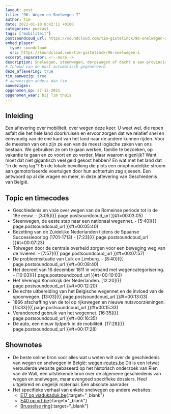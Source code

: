 ```yaml
---
layout: post
title: "96. Wegen en Snelwegen I"
author: Tim
date: 2022-01-10 8:42:11 +0100
categories: podcast
tags: ["mobiliteit"]
postsoundcoud_url: https://soundcloud.com/tim-gistelinck/96-snelwegen-i
embed_player:
  type: soundcloud
  src: https://soundcloud.com/tim-gistelinck/96-snelwegen-i
excerpt_separator: <!--more-->
description: Snelwegen, steenwegen, dorpswegen of dacht u aan provinciale wegen? We starten in de 18e eeuw en eindigen net voor de 20ste eeuw, waar we volgende keer verder gaan.
# Inhoud van de post automatisch gegenereerd
deze_aflevering: true
tim_aanwezig: true
# aanwezigen anders dan tim
aanwezigen:
opgenomen_op: 27-12-2021
opgenomen_waar: bij Tim thuis
---
```

## Inleiding
Een aflevering over mobiliteit, over wegen deze keer. U weet wel, die repen asfalt die het hele land doorkruisen en ervoor zorgen dat we relatief snel en eenvoudig van de ene kant van het land naar de andere kunnen rijden. Voor de meesten van ons zijn ze een van de meest logische zaken van ons bestaan. We gebruiken ze om te gaan werken, familie te bezoeken, op vakantie te gaan en zo voort en zo verder. Maar waarom eigenlijk? Want moet dat niet gigantisch veel geld gekost hebben? En wat met het land dat “in de weg lag”? En de lokale bevolking die plots een onophoudelijke stroom aan gemotoriseerde voertuigen door hun achtertuin zag sjeesen. Een antwoord op al die vragen en meer, in deze aflevering van Geschiedenis van België.

## Topic en timecodes
- Geschiedenis en visie over wegen van de Romeinse periode tot in de 18e eeuw. - [3:05]({{ page.postsoundcoud_url }}#t=00:03:05)
- Steenwegen, de eeste stap naar een nationaal wegennet. -  [5:40]({{ page.postsoundcoud_url }}#t=00:05:40)
- Bezetting van de Zuidelijke Nederlanden tijdens de Spaanse Successieoorlog (1701-1713) - [7:23]({{ page.postsoundcoud_url }}#t=00:07:23)
- Tolwegen door de centrale overheid zorgen voor een beweging weg van de rivieren. - [7:57]({{ page.postsoundcoud_url }}#t=00:07:57)
- De probleemsituatie van Luik en Limburg. - [8:40]({{ page.postsoundcoud_url }}#t=00:08:40)
- Het decreet van 16 december 1811 in verband met wegencategorisering. - [10:03]({{ page.postsoundcoud_url }}#t=00:10:03)
- Het Verenigd Koninkrijk der Nederlanden. [12:20]({{ page.postsoundcoud_url }}#t=00:12:20)
- De echte uitbereiding van het Belgische wegennet en de invloed van de spoorwegen. [13:03]({{ page.postsoundcoud_url }}#t=00:13:03)
- 1866 afschaffing van de tol op rijkswegen en nieuwe nutsvoorzieningen. [15:33]({{ page.postsoundcoud_url }}#t=00:15:33)
- Veranderend gebruik van het wegennet. [16:35]({{ page.postsoundcoud_url }}#t=00:16:35)
- De auto, een nieuw tijdperk in de mobiliteit. [17:28]({{ page.postsoundcoud_url }}#t=00:17:28)

## Shownotes
- De beste online bron voor alles wat u weten wilt over de geschiedenis van wegen en snelwegen in België: [wegen-routes.be](http://wegen-routes.be/homen.html) Dit is een ietwat verouderde website gebaseerd op het historisch onderzoek van Rien van de Wall, een uitstekende bron over de algemene geschiedenis van wegen en snelwegen, maar evengoed specifieke dossiers. Heel uitgebreid en degelijk materiaal. Een absolute aanrader
- Het specifieke verhaal van enkele snelwegen op andere websites:
  - [E17 op viadukaduk.be](https://viadukaduk.be/geschiedenis/){:target="_blank"}
  - [E40 op vrt.be](https://www.vrt.be/vrtnws/nl/2020/12/12/het-land-met-de-meeste-kilometers-autosnelweg-en-het-begon-alle/){:target="_blank"}
  - [Brusselse ring](https://issuu.com/rienvandewall/docs/masterproef_rvandewall_bundel_publ){:target="_blank"}